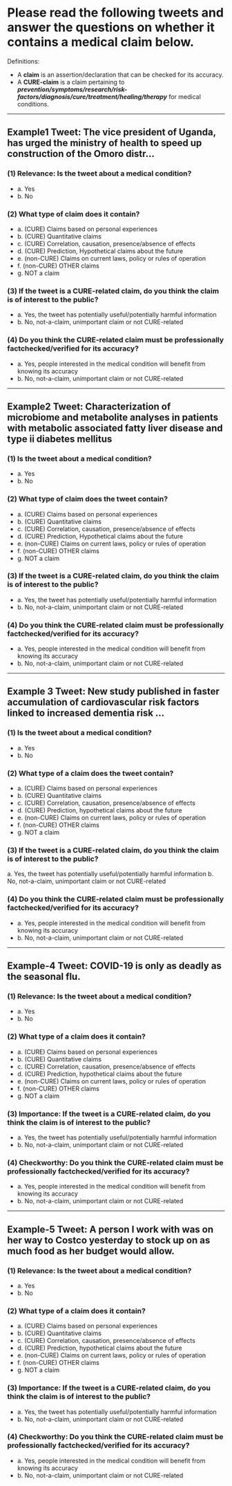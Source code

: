 # Please read the following tweets and answer the questions on whether it contains a medical claim below. 

Definitions: 
* A **claim** is an assertion/declaration that can be checked for its accuracy. 
* A **CURE-claim** is a claim pertaining to ***prevention/symptoms/research/risk-factors/diagnosis/cure/treatment/healing/therapy*** for medical conditions.

***

## Example1 Tweet: The vice president of Uganda, has urged the ministry of health to speed up construction of the Omoro distr... 

### (1) Relevance: Is the tweet about a medical condition? 
* a. Yes 
* b. No 

### (2) What type of claim does it contain? 
* a. (CURE) Claims based on personal experiences 
* b. (CURE) Quantitative claims 
* c. (CURE) Correlation, causation, presence/absence of effects 
* d. (CURE) Prediction, Hypothetical claims about the future 
* e. (non-CURE) Claims on current laws, policy or rules of operation 
* f. (non-CURE) OTHER claims 
* g. NOT a claim 



### (3) If the tweet is a CURE-related claim, do you think the claim is of interest to the public? 
* a. Yes, the tweet has potentially useful/potentially harmful information 
* b. No, not-a-claim, unimportant claim or not CURE-related 

### (4) Do you think the CURE-related claim must be professionally factchecked/verified for its accuracy? 
* a. Yes, people interested in the medical condition will benefit from knowing its accuracy 
* b. No, not-a-claim, unimportant claim or not CURE-related

***

## Example2 Tweet: Characterization of microbiome and metabolite analyses in patients with metabolic associated fatty liver disease and type ii diabetes mellitus

### (1) Is the tweet about a medical condition? 
* a. Yes 
* b. No 

### (2) What type of claim does the tweet contain? 
* a. (CURE) Claims based on personal experiences 
* b. (CURE) Quantitative claims 
* c. (CURE) Correlation, causation, presence/absence of effects 
* d. (CURE) Prediction, Hypothetical claims about the future 
* e. (non-CURE) Claims on current laws, policy or rules of operation 
* f. (non-CURE) OTHER claims 
* g. NOT a claim 

### (3) If the tweet is a CURE-related claim, do you think the claim is of interest to the public? 
* a. Yes, the tweet has potentially useful/potentially harmful information 
* b. No, not-a-claim, unimportant claim or not CURE-related 

### (4) Do you think the CURE-related claim must be professionally factchecked/verified for its accuracy? 
* a. Yes, people interested in the medical condition will benefit from knowing its accuracy 
* b. No, not-a-claim, unimportant claim or not CURE-related

***

## Example 3 Tweet: New study published in faster accumulation of cardiovascular risk factors linked to increased dementia risk ... 

### (1) Is the tweet about a medical condition? 
* a. Yes 
* b. No 

### (2) What type of a claim does the tweet contain? 
* a. (CURE) Claims based on personal experiences 
* b. (CURE) Quantitative claims 
* c. (CURE) Correlation, causation, presence/absence of effects 
* d. (CURE) Prediction, hypothetical claims about the future 
* e. (non-CURE) Claims on current laws, policy or rules of operation 
* f. (non-CURE) OTHER claims 
* g. NOT a claim 

### (3) If the tweet is a CURE-related claim, do you think the claim is of interest to the public? 
a. Yes, the tweet has potentially useful/potentially harmful information 
b. No, not-a-claim, unimportant claim or not CURE-related 

### (4) Do you think the CURE-related claim must be professionally factchecked/verified for its accuracy? 
* a. Yes, people interested in the medical condition will benefit from knowing its accuracy 
* b. No, not-a-claim, unimportant claim or not CURE-related

***

## Example-4 Tweet: COVID-19 is only as deadly as the seasonal flu. 

### (1) Relevance: Is the tweet about a medical condition? 
* a. Yes 
* b. No 


### (2) What type of a claim does it contain? 
* a. (CURE) Claims based on personal experiences 
* b. (CURE) Quantitative claims 
* c. (CURE) Correlation, causation, presence/absence of effects 
* d. (CURE) Prediction, hypothetical claims about the future 
* e. (non-CURE) Claims on current laws, policy or rules of operation 
* f. (non-CURE) OTHER claims 
* g. NOT a claim 

### (3) Importance: If the tweet is a CURE-related claim, do you think the claim is of interest to the public? 
* a. Yes, the tweet has potentially useful/potentially harmful information 
* b. No, not-a-claim, unimportant claim or not CURE-related 

### (4) Checkworthy: Do you think the CURE-related claim must be professionally factchecked/verified for its accuracy? 
* a. Yes, people interested in the medical condition will benefit from knowing its accuracy 
* b. No, not-a-claim, unimportant claim or not CURE-related

***

## Example-5 Tweet: A person I work with was on her way to Costco yesterday to stock up on as much food as her budget would allow. 

### (1) Relevance: Is the tweet about a medical condition? 
* a. Yes 
* b. No 

### (2) What type of a claim does it contain? 
* a. (CURE) Claims based on personal experiences 
* b. (CURE) Quantitative claims 
* c. (CURE) Correlation, causation, presence/absence of effects 
* d. (CURE) Prediction, hypothetical claims about the future 
* e. (non-CURE) Claims on current laws, policy or rules of operation 
* f. (non-CURE) OTHER claims 
* g. NOT a claim 

### (3) Importance: If the tweet is a CURE-related claim, do you think the claim is of interest to the public? 
* a. Yes, the tweet has potentially useful/potentially harmful information 
* b. No, not-a-claim, unimportant claim or not CURE-related 

### (4) Checkworthy: Do you think the CURE-related claim must be professionally factchecked/verified for its accuracy? 
* a. Yes, people interested in the medical condition will benefit from knowing its accuracy 
* b. No, not-a-claim, unimportant claim or not CURE-related 




